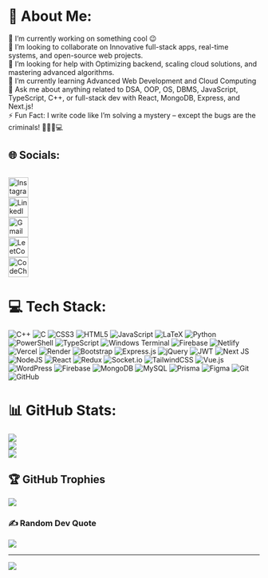 # 💫 About Me:
🔭 I’m currently working on something cool 😉<br>👯 I’m looking to collaborate on Innovative full-stack apps, real-time systems, and open-source web projects.<br>🤝 I’m looking for help with Optimizing backend, scaling cloud solutions, and mastering advanced algorithms.<br>🌱 I’m currently learning Advanced Web Development and Cloud Computing<br>💬 Ask me about anything related to DSA, OOP, OS, DBMS, JavaScript, TypeScript, C++, or full-stack dev with React, MongoDB, Express, and Next.js!<br>⚡ Fun Fact: I write code like I’m solving a mystery – except the bugs are the criminals! 🕵️‍♂️🐛💻


## 🌐 Socials:

<p align="left" style="display: flex; gap: 18px; align-items: center;">
  <div> 
     <a href="https://instagram.com/saurabh2003_official">
    <img src="https://img.shields.io/badge/Instagram-%23E4405F.svg?style=flat&logo=Instagram&logoColor=white" alt="Instagram" height="40">
  </a>
  </div>

   <div> <a href="https://linkedin.com/in/saurabh-n-chaudhari-624725287/">
    <img src="https://img.shields.io/badge/LinkedIn-%230077B5.svg?style=flat&logo=linkedin&logoColor=white" alt="LinkedIn" height="40">
  </a></div>

  <div> 
  <a href="mailto:saurabhcnitrkl@gmail.com" >
    <img src="https://img.shields.io/badge/Gmail-D14836?style=flat&logo=gmail&logoColor=white" alt="Gmail" height="40">
  </a> </div>
<div>
  <a href="https://leetcode.com/u/missionMicrosoft_7692/" >
    <img src="https://img.shields.io/badge/LeetCode-FFA116?style=flat&logo=leetcode&logoColor=black" alt="LeetCode" height="40">
  </a>
</div>
<div>
  <a href="https://www.codechef.com/users/saurabh_1056" >
    <img src="https://img.shields.io/badge/CodeChef-5B4638?style=flat&logo=codechef&logoColor=white" alt="CodeChef" height="40">
  </a>
</div>
</p>




# 💻 Tech Stack:
![C++](https://img.shields.io/badge/c++-%2300599C.svg?style=for-the-badge&logo=c%2B%2B&logoColor=white) ![C](https://img.shields.io/badge/c-%2300599C.svg?style=for-the-badge&logo=c&logoColor=white) ![CSS3](https://img.shields.io/badge/css3-%231572B6.svg?style=for-the-badge&logo=css3&logoColor=white) ![HTML5](https://img.shields.io/badge/html5-%23E34F26.svg?style=for-the-badge&logo=html5&logoColor=white) ![JavaScript](https://img.shields.io/badge/javascript-%23323330.svg?style=for-the-badge&logo=javascript&logoColor=%23F7DF1E) ![LaTeX](https://img.shields.io/badge/latex-%23008080.svg?style=for-the-badge&logo=latex&logoColor=white) ![Python](https://img.shields.io/badge/python-3670A0?style=for-the-badge&logo=python&logoColor=ffdd54) ![PowerShell](https://img.shields.io/badge/PowerShell-%235391FE.svg?style=for-the-badge&logo=powershell&logoColor=white) ![TypeScript](https://img.shields.io/badge/typescript-%23007ACC.svg?style=for-the-badge&logo=typescript&logoColor=white) ![Windows Terminal](https://img.shields.io/badge/Windows%20Terminal-%234D4D4D.svg?style=for-the-badge&logo=windows-terminal&logoColor=white) ![Firebase](https://img.shields.io/badge/firebase-%23039BE5.svg?style=for-the-badge&logo=firebase) ![Netlify](https://img.shields.io/badge/netlify-%23000000.svg?style=for-the-badge&logo=netlify&logoColor=#00C7B7) ![Vercel](https://img.shields.io/badge/vercel-%23000000.svg?style=for-the-badge&logo=vercel&logoColor=white) ![Render](https://img.shields.io/badge/Render-%46E3B7.svg?style=for-the-badge&logo=render&logoColor=white) ![Bootstrap](https://img.shields.io/badge/bootstrap-%238511FA.svg?style=for-the-badge&logo=bootstrap&logoColor=white) ![Express.js](https://img.shields.io/badge/express.js-%23404d59.svg?style=for-the-badge&logo=express&logoColor=%2361DAFB) ![jQuery](https://img.shields.io/badge/jquery-%230769AD.svg?style=for-the-badge&logo=jquery&logoColor=white) ![JWT](https://img.shields.io/badge/JWT-black?style=for-the-badge&logo=JSON%20web%20tokens) ![Next JS](https://img.shields.io/badge/Next-black?style=for-the-badge&logo=next.js&logoColor=white) ![NodeJS](https://img.shields.io/badge/node.js-6DA55F?style=for-the-badge&logo=node.js&logoColor=white) ![React](https://img.shields.io/badge/react-%2320232a.svg?style=for-the-badge&logo=react&logoColor=%2361DAFB) ![Redux](https://img.shields.io/badge/redux-%23593d88.svg?style=for-the-badge&logo=redux&logoColor=white) ![Socket.io](https://img.shields.io/badge/Socket.io-black?style=for-the-badge&logo=socket.io&badgeColor=010101) ![TailwindCSS](https://img.shields.io/badge/tailwindcss-%2338B2AC.svg?style=for-the-badge&logo=tailwind-css&logoColor=white) ![Vue.js](https://img.shields.io/badge/vue.js-%2335495e.svg?style=for-the-badge&logo=vuedotjs&logoColor=%234FC08D) ![WordPress](https://img.shields.io/badge/WordPress-%23117AC9.svg?style=for-the-badge&logo=WordPress&logoColor=white) ![Firebase](https://img.shields.io/badge/firebase-a08021?style=for-the-badge&logo=firebase&logoColor=ffcd34) ![MongoDB](https://img.shields.io/badge/MongoDB-%234ea94b.svg?style=for-the-badge&logo=mongodb&logoColor=white) ![MySQL](https://img.shields.io/badge/mysql-4479A1.svg?style=for-the-badge&logo=mysql&logoColor=white) ![Prisma](https://img.shields.io/badge/Prisma-3982CE?style=for-the-badge&logo=Prisma&logoColor=white) ![Figma](https://img.shields.io/badge/figma-%23F24E1E.svg?style=for-the-badge&logo=figma&logoColor=white) ![Git](https://img.shields.io/badge/git-%23F05033.svg?style=for-the-badge&logo=git&logoColor=white) ![GitHub](https://img.shields.io/badge/github-%23121011.svg?style=for-the-badge&logo=github&logoColor=white)
# 📊 GitHub Stats:
![](https://github-readme-stats.vercel.app/api?username=Saurabh2244&theme=radical&hide_border=false&include_all_commits=true&count_private=true)<br/>
![](https://github-readme-streak-stats.herokuapp.com/?user=Saurabh2244&theme=radical&hide_border=false)<br/>
![](https://github-readme-stats.vercel.app/api/top-langs/?username=Saurabh2244&theme=radical&hide_border=false&include_all_commits=true&count_private=true&layout=compact)

## 🏆 GitHub Trophies
![](https://github-profile-trophy.vercel.app/?username=Saurabh2244&theme=radical&no-frame=true&no-bg=false&margin-w=4)

### ✍️ Random Dev Quote
![](https://quotes-github-readme.vercel.app/api?type=horizontal&theme=radical)

---
[![](https://visitcount.itsvg.in/api?id=Saurabh2244&icon=5&color=6)](https://visitcount.itsvg.in)

<!-- Proudly created with GPRM ( https://gprm.itsvg.in ) -->
